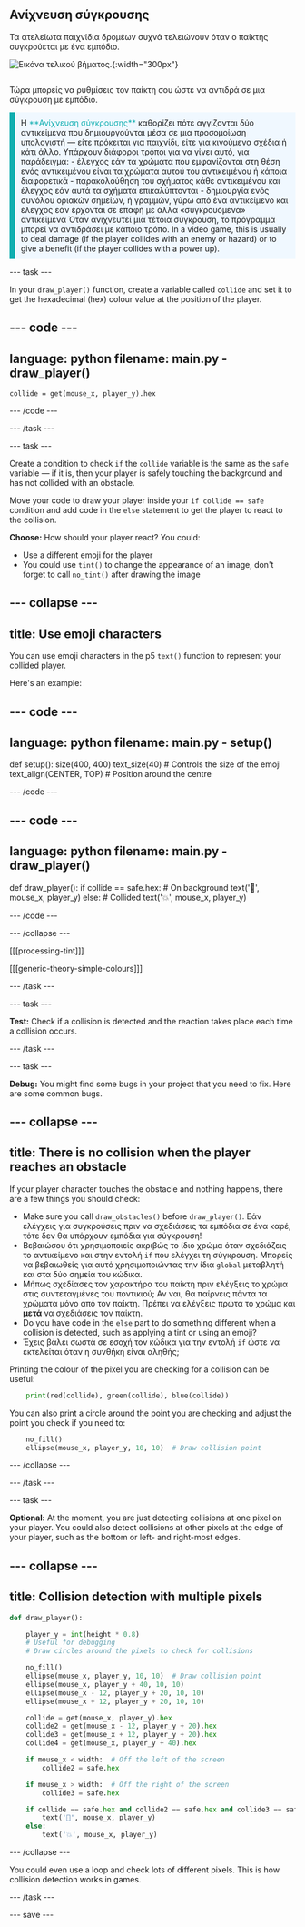 ## Ανίχνευση σύγκρουσης

<div style="display: flex; flex-wrap: wrap">
<div style="flex-basis: 200px; flex-grow: 1; margin-right: 15px;">
Τα ατελείωτα παιχνίδια δρομέων συχνά τελειώνουν όταν ο παίκτης συγκρούεται με ένα εμπόδιο.
</div>
<div>

![Εικόνα τελικού βήματος.](images/collision.png){:width="300px"}

</div>
</div>

Τώρα μπορείς να ρυθμίσεις τον παίκτη σου ώστε να αντιδρά σε μια σύγκρουση με εμπόδιο.

<p style="border-left: solid; border-width:10px; border-color: #0faeb0; background-color: aliceblue; padding: 10px;">
Η <span style="color: #0faeb0">**Ανίχνευση σύγκρουσης**</span> καθορίζει πότε αγγίζονται δύο αντικείμενα που δημιουργούνται μέσα σε μια προσομοίωση υπολογιστή — είτε πρόκειται για παιχνίδι, είτε για κινούμενα σχέδια ή κάτι άλλο. Υπάρχουν διάφοροι τρόποι για να γίνει αυτό, για παράδειγμα: 
  - έλεγχος εάν τα χρώματα που εμφανίζονται στη θέση ενός αντικειμένου είναι τα χρώματα αυτού του αντικειμένου ή κάποια διαφορετικά
  - παρακολούθηση του σχήματος κάθε αντικειμένου και έλεγχος εάν αυτά τα σχήματα επικαλύπτονται
  - δημιουργία ενός συνόλου οριακών σημείων, ή γραμμών, γύρω από ένα αντικείμενο και έλεγχος εάν έρχονται σε επαφή με άλλα «συγκρουόμενα» αντικείμενα
Όταν ανιχνευτεί μια τέτοια σύγκρουση, το πρόγραμμα μπορεί να αντιδράσει με κάποιο τρόπο. In a video game, this is usually to deal damage (if the player collides with an enemy or hazard) or to give a benefit (if the player collides with a power up).
</p>

--- task ---

In your `draw_player()` function, create a variable called `collide` and set it to get the hexadecimal (hex) colour value at the position of the player.

--- code ---
---
language: python
filename: main.py - draw_player()
---

    collide = get(mouse_x, player_y).hex

--- /code ---

--- /task ---

--- task ---

Create a condition to check `if` the `collide` variable is the same as the `safe` variable — if it is, then your player is safely touching the background and has not collided with an obstacle.

Move your code to draw your player inside your `if collide == safe` condition and add code in the `else` statement to get the player to react to the collision.

**Choose:** How should your player react? You could:
+ Use a different emoji for the player
+ You could use `tint()` to change the appearance of an image, don't forget to call `no_tint()` after drawing the image

--- collapse ---
---
title: Use emoji characters
---

You can use emoji characters in the p5 `text()` function to represent your collided player.

Here's an example:

--- code ---
---
language: python
filename: main.py - setup()
---

def setup(): size(400, 400) text_size(40)  # Controls the size of the emoji text_align(CENTER, TOP)  # Position around the centre

--- /code ---

--- code ---
---
language: python
filename: main.py - draw_player()
---

def draw_player(): if collide == safe.hex:  # On background text('🎈', mouse_x, player_y) else:  # Collided text('💥', mouse_x, player_y)

--- /code ---

--- /collapse ---

[[[processing-tint]]]

[[[generic-theory-simple-colours]]]

--- /task ---

--- task ---

**Test:** Check if a collision is detected and the reaction takes place each time a collision occurs.

--- /task ---

--- task ---

**Debug:** You might find some bugs in your project that you need to fix. Here are some common bugs.

--- collapse ---
---
title: There is no collision when the player reaches an obstacle
---

If your player character touches the obstacle and nothing happens, there are a few things you should check:

 - Make sure you call `draw_obstacles()` before `draw_player()`. Εάν ελέγχεις για συγκρούσεις πριν να σχεδιάσεις τα εμπόδια σε ένα καρέ, τότε δεν θα υπάρχουν εμπόδια για σύγκρουση!
 - Βεβαιώσου ότι χρησιμοποιείς ακριβώς το ίδιο χρώμα όταν σχεδιάζεις το αντικείμενο και στην εντολή `if` που ελέγχει τη σύγκρουση. Μπορείς να βεβαιωθείς για αυτό χρησιμοποιώντας την ίδια `global` μεταβλητή και στα δύο σημεία του κώδικα.
 - Μήπως σχεδίασες τον χαρακτήρα του παίκτη πριν ελέγξεις το χρώμα στις συντεταγμένες του ποντικιού; Αν ναι, θα παίρνεις πάντα τα χρώματα μόνο από τον παίκτη. Πρέπει να ελέγξεις πρώτα το χρώμα και **μετά** να σχεδιάσεις τον παίκτη.
 - Do you have code in the `else` part to do something different when a collision is detected, such as applying a tint or using an emoji?
 - Έχεις βάλει σωστά σε εσοχή τον κώδικα για την εντολή `if` ώστε να εκτελείται όταν η συνθήκη είναι αληθής;

Printing the colour of the pixel you are checking for a collision can be useful:

```python
    print(red(collide), green(collide), blue(collide))
```

You can also print a circle around the point you are checking and adjust the point you check if you need to:

```python
    no_fill()
    ellipse(mouse_x, player_y, 10, 10)  # Draw collision point
```

--- /collapse ---

--- /task ---

--- task ---

**Optional:** At the moment, you are just detecting collisions at one pixel on your player. You could also detect collisions at other pixels at the edge of your player, such as the bottom or left- and right-most edges.

--- collapse ---
---
title: Collision detection with multiple pixels
---

```python
def draw_player():

    player_y = int(height * 0.8)
    # Useful for debugging
    # Draw circles around the pixels to check for collisions

    no_fill()
    ellipse(mouse_x, player_y, 10, 10)  # Draw collision point
    ellipse(mouse_x, player_y + 40, 10, 10)
    ellipse(mouse_x - 12, player_y + 20, 10, 10)
    ellipse(mouse_x + 12, player_y + 20, 10, 10)

    collide = get(mouse_x, player_y).hex
    collide2 = get(mouse_x - 12, player_y + 20).hex
    collide3 = get(mouse_x + 12, player_y + 20).hex
    collide4 = get(mouse_x, player_y + 40).hex

    if mouse_x < width:  # Off the left of the screen
        collide2 = safe.hex

    if mouse_x > width:  # Off the right of the screen
        collide3 = safe.hex

    if collide == safe.hex and collide2 == safe.hex and collide3 == safe.hex and collide4 == safe.hex:
        text('🎈', mouse_x, player_y)
    else:
        text('💥', mouse_x, player_y)
```

--- /collapse ---

You could even use a loop and check lots of different pixels. This is how collision detection works in games.

--- /task ---

--- save ---
